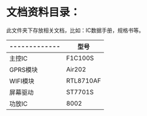 # 文档资料目录：

此文件夹下存放相关文档，比如：IC数据手册，规格书等。

| ------------- | 型号      |
| ------------- | --------- |
| 主控IC        | F1C100S   |
| GPRS模块      | Air202    |
| WIFI模块      | RTL8710AF |
| 屏幕驱动      | ST7701S   |
| 功放IC        | 8002      |

